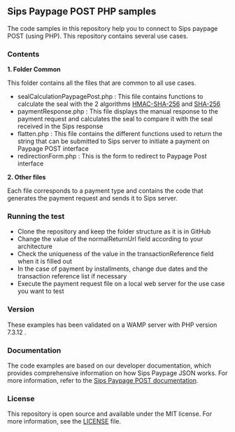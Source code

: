 ## Sips Paypage POST PHP samples
The code samples in this repository help you to connect to Sips paypage POST (using PHP). This repository contains several use cases.

### Contents
 **1. Folder Common**

This folder contains all the files that are common to all use cases.
- sealCalculationPaypagePost.php : This file contains functions to calculate the seal with the 2 algorithms [HMAC-SHA-256](https://documentation.sips.worldline.com/en/WLSIPS.317-UG-Sips-Paypage-POST.html#HMAC-SHA) and [SHA-256](https://documentation.sips.worldline.com/en/WLSIPS.317-UG-Sips-Paypage-POST.html#SHA-256-algorithm)
- paymentResponse.php : This file displays the manual response to the payment request and calculates the seal to compare it with the seal received in the Sips response
- flatten.php : This file contains the different functions used to return the string that can be submitted to Sips server to initiate a payment on Paypage POST interface
- redirectionForm.php : This is the form to redirect to Paypage Post interface

 **2. Other files**

Each file corresponds to a payment type and contains the code that generates the payment request and sends it to Sips server.

### Running the test
- Clone the repository and keep the folder structure as it is in GitHub
- Change the value of the normalReturnUrl field according to your architecture
- Check the uniqueness of the value in the transactionReference field when it is filled out
- In the case of payment by installments, change due dates and the transaction reference list if necessary
- Execute the payment request file on a local web server for the use case you want to test

### Version
These examples has been validated on a WAMP server with PHP version 7.3.12 .

### Documentation
The code examples are based on our developer documentation, which provides comprehensive information on how Sips Paypage JSON works. For more information, refer to the [Sips Paypage POST documentation](https://documentation.sips.worldline.com/en/WLSIPS.317-UG-Sips-Paypage-POST.html).

### License
This repository is open source and available under the MIT license. For more information, see the [LICENSE](LICENSE) file.
